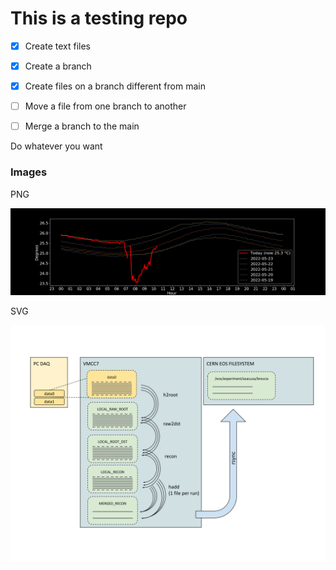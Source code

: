 # This is a testing repo

- [x] Create text files
- [x]	Create a branch
- [x]	Create files on a branch different from main
- [ ]	Move a file from one branch to another
- [ ]	Merge a branch to the main


Do whatever you want


### Images

PNG

![](./temperature.png)

SVG

<img src="data processing scheme ASACUSA CERN 2022.svg">
